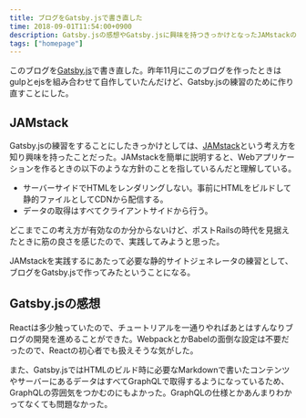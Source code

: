 ```yaml
---
title: ブログをGatsby.jsで書き直した
time: 2018-09-01T11:54:00+0900
description: Gatsby.jsの感想やGatsby.jsに興味を持つきっかけとなったJAMstackの話
tags: ["homepage"]
---
```


このブログを[Gatsby.js](https://www.gatsbyjs.org)で書き直した。昨年11月にこのブログを作ったときはgulpとejsを組み合わせて自作していたんだけど、Gatsby.jsの練習のために作り直すことにした。

## JAMstack
Gatsby.jsの練習をすることにしたきっかけとしては、[JAMstack](https://jamstack.org/)という考え方を知り興味を持ったことだった。JAMstackを簡単に説明すると、Webアプリケーションを作るときの以下のような方針のことを指しているんだと理解している。

* サーバーサイドでHTMLをレンダリングしない。事前にHTMLをビルドして静的ファイルとしてCDNから配信する。
* データの取得はすべてクライアントサイドから行う。

どこまでこの考え方が有効なのか分からないけど、ポストRailsの時代を見据えたときに筋の良さを感じたので、実践してみようと思った。

JAMstackを実践するにあたって必要な静的サイトジェネレータの練習として、ブログをGatsby.jsで作ってみたということになる。

## Gatsby.jsの感想
Reactは多少触っていたので、チュートリアルを一通りやればあとはすんなりブログの開発を進めることができた。WebpackとかBabelの面倒な設定は不要だったので、Reactの初心者でも扱えそうな気がした。

また、Gatsby.jsではHTMLのビルド時に必要なMarkdownで書いたコンテンツやサーバーにあるデータはすべてGraphQLで取得するようになっているため、GraphQLの雰囲気をつかむのにもよかった。GraphQLの仕様とかあんまりわかってなくても問題なかった。
